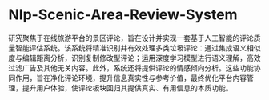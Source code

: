 # Nlp-Scenic-Area-Review-System
研究聚焦于在线旅游平台的景区评论，旨在设计并实现一套基于人工智能的评论质量智能评估系统。该系统将精准识别并有效处理多类垃圾评论：通过集成语义相似度与编辑距离分析，识别复制修改型评论；运用深度学习模型进行语义理解，高效过滤广告及其他无关内容。此外，系统还将提供评论的情感倾向分析。这些功能协同作用，旨在净化评论环境，提升信息真实性与参考价值，最终优化平台内容管理，提升用户体验，使评论板块回归其提供真实、有用信息的本质功能。
